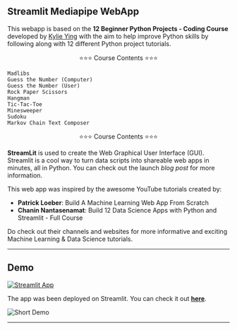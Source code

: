 ## Streamlit Mediapipe WebApp

This webapp is based on the <a href="https://www.youtube.com/watch?v=8ext9G7xspg" style="text-decoration: none;">**12 Beginner Python Projects - Coding Course**</a> developed by [Kylie Ying](https://www.youtube.com/ycubed) with the aim to help improve Python skills by following along with 12 different Python project tutorials.

<p align="center">⭐️⭐️⭐️ Course Contents ⭐️⭐️⭐️</p>

    Madlibs 
    Guess the Number (Computer) 
    Guess the Number (User)
    Rock Paper Scissors
    Hangman
    Tic-Tac-Toe
    Minesweeper 
    Sudoku 
    Markov Chain Text Composer 

<p align="center">⭐️⭐️⭐️ Course Contents ⭐️⭐️⭐️</p>

    
<a href="https://streamlit.io/" style="text-decoration: none;">**StreamLit**</a> is used to create the Web Graphical User Interface (GUI). Streamlit is a cool way to turn data scripts into shareable web apps in minutes, all in Python. You can check out the launch <a href="https://towardsdatascience.com/coding-ml-tools-like-you-code-ml-models-ddba3357eace" style="text-decoration: none;">*blog post*</a> for more information.

  This web app was inspired by the awesome YouTube tutorials created by:
  
  - **Patrick Loeber**: <a href="https://www.youtube.com/watch?v=xl0N7tHiwlw" style="text-decoration: none;">Build A Machine Learning Web App From Scratch</a>
  - **Chanin Nantasenamat**: <a href="https://www.youtube.com/watch?v=JwSS70SZdyM" style="text-decoration: none;">Build 12 Data Science Apps with Python and Streamlit - Full Course</a>

Do check out their channels and websites for more informative and exciting Machine Learning & Data Science tutorials.

---


## Demo

[![Streamlit App](https://static.streamlit.io/badges/streamlit_badge_black_white.svg)](https://share.streamlit.io/outsiders17711/Beginner-Python-Projects-WebApp/main/beginnerPythonProjectsWebApp.py)


The app was been deployed on Streamlit. You can check it out **[here](https://share.streamlit.io/outsiders17711/Beginner-Python-Projects-WebApp/main/beginnerPythonProjectsWebApp.py)**.

![Short Demo](https://github.com/Outsiders17711/Beginner-Python-Projects-WebApp/blob/main/demo/beginnerPythonProjectsWebApp.gif?raw=true)


<hr>

